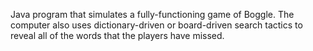 Java program that simulates a fully-functioning game of Boggle. The computer also uses dictionary-driven or board-driven search tactics to reveal all of the words that the players have missed.
